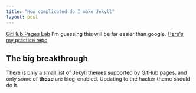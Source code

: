 ```yaml
---
title: "How complicated do I make Jekyll"
layout: post
---
```


[GitHub Pages Lab](https://lab.github.com/githubtraining/github-pages?overlay=register-box-overlay)
I'm guessing this will be far easier than google. [Here's my practice repo](https://github.com/allisonletts/github-pages-with-jekyll)

## The big breakthrough
There is only a small list of Jekyll themes supported by GitHub pages, and only some of **those** are blog-enabled. Updating to the hacker theme should do it.
